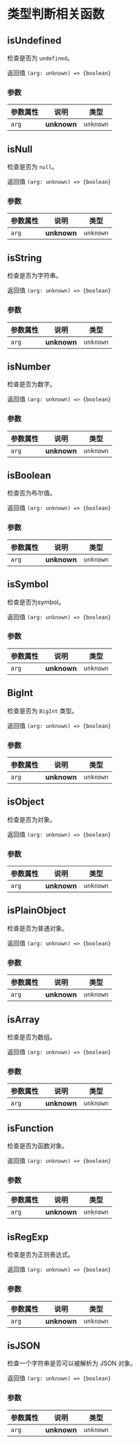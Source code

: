 # 类型判断相关函数

## isUndefined

检查是否为 `undefined`。

返回值 `(arg: unknown) => {boolean}`

### 参数

| **参数属性** | **说明**     | **类型**  |
| ------------ | ------------ | --------- |
| `arg`        | **unknown**| `unknown` |


## isNull

检查是否为 `null`。

返回值 `(arg: unknown) => {boolean}`

### 参数

| **参数属性** | **说明**     | **类型**  |
| ------------ | ------------ | --------- |
| `arg`        | **unknown**| `unknown` |

## isString

检查是否为字符串。

返回值 `(arg: unknown) => {boolean}`

### 参数

| **参数属性** | **说明**     | **类型**  |
| ------------ | ------------ | --------- |
| `arg`        | **unknown**| `unknown` |

## isNumber

检查是否为数字。

返回值 `(arg: unknown) => {boolean}`

### 参数

| **参数属性** | **说明**     | **类型**  |
| ------------ | ------------ | --------- |
| `arg`        | **unknown**| `unknown` |

## isBoolean

检查否为布尔值。

返回值 `(arg: unknown) => {boolean}`

### 参数

| **参数属性** | **说明**     | **类型**  |
| ------------ | ------------ | --------- |
| `arg`        | **unknown**| `unknown` |

## isSymbol

检查是否为symbol。

返回值 `(arg: unknown) => {boolean}`

### 参数

| **参数属性** | **说明**     | **类型**  |
| ------------ | ------------ | --------- |
| `arg`        | **unknown**| `unknown` |

## BigInt

检查是否为 `BigInt` 类型。

返回值 `(arg: unknown) => {boolean}`

### 参数

| **参数属性** | **说明**     | **类型**  |
| ------------ | ------------ | --------- |
| `arg`        | **unknown**| `unknown` |

## isObject

检查是否为对象。

返回值 `(arg: unknown) => {boolean}`

### 参数

| **参数属性** | **说明**     | **类型**  |
| ------------ | ------------ | --------- |
| `arg`        | **unknown**| `unknown` |

## isPlainObject

检查是否为普通对象。

返回值 `(arg: unknown) => {boolean}`

### 参数

| **参数属性** | **说明**     | **类型**  |
| ------------ | ------------ | --------- |
| `arg`        | **unknown**| `unknown` |
## isArray

检查是否为数组。

返回值 `(arg: unknown) => {boolean}`

### 参数

| **参数属性** | **说明**     | **类型**  |
| ------------ | ------------ | --------- |
| `arg`        | **unknown**| `unknown` |
## isFunction

检查是否为函数对象。

返回值 `(arg: unknown) => {boolean}`

### 参数

| **参数属性** | **说明**     | **类型**  |
| ------------ | ------------ | --------- |
| `arg`        | **unknown**| `unknown` |
## isRegExp

检查是否为正则表达式。

返回值 `(arg: unknown) => {boolean}`

### 参数

| **参数属性** | **说明**     | **类型**  |
| ------------ | ------------ | --------- |
| `arg`        | **unknown**| `unknown` |
## isJSON

检查一个字符串是否可以被解析为 JSON 对象。

返回值 `(arg: unknown) => {boolean}`

### 参数

| **参数属性** | **说明**     | **类型**  |
| ------------ | ------------ | --------- |
| `arg`        | **unknown**| `unknown` |

